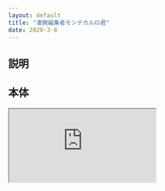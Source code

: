 ```yaml
---
layout: default
title: "凄腕編集者モンテカルロ君"
date: 2020-3-8
---
```


## 説明

## 本体

<div class="htmlcontent">
    <iframe src="https://nakashimas.github.io/docs/works/GreatAuthorMonteCarlo/index.html">loading</iframe>
</div>